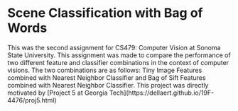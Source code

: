 # Scene Classification with Bag of Words

<p>This was the second assignment for CS479: Computer Vision at Sonoma State University. This assignment was made to compare the performance of two different feature and classifier combinations in the context of computer visions. The two combinations are as follows: Tiny Image Features combined with Nearest Neighbor Classifier and Bag of Sift Features combined with Nearest Neighbor Classifier. This project was directly motivated by [Project 5 at Georgia Tech](https://dellaert.github.io/19F-4476/proj5.html) </p>
